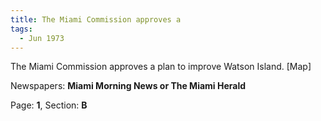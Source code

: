 ```yaml
---  
title: The Miami Commission approves a  
tags:  
  - Jun 1973  
---  
```

  
The Miami Commission approves a plan to improve Watson Island. [Map]  
  
Newspapers: **Miami Morning News or The Miami Herald**  
  
Page: **1**, Section: **B** 
